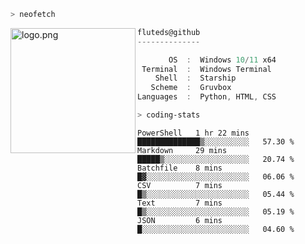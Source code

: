 ```zsh
> neofetch
```

<!--img align="left" src="https://github.com/fluteds.png" alt="logo.png" width="200"/>-->
<img align="left" src="https://external-content.duckduckgo.com/iu/?u=https%3A%2F%2F78.media.tumblr.com%2F975fca5f82161b190efdcaa05ffbd4ec%2Ftumblr_p6q6m9TJF01x3p3jmo1_500.png&f=1&nofb=1" alt="logo.png" width="200"/>

```csharp
fluteds@github
--------------

       OS  :  Windows 10/11 x64
 Terminal  :  Windows Terminal
    Shell  :  Starship
   Scheme  :  Gruvbox
Languages  :  Python, HTML, CSS
```

```zsh
> coding-stats
```

<!--START_SECTION:waka-->

```text
PowerShell   1 hr 22 mins    ██████████████▒░░░░░░░░░░   57.30 %
Markdown     29 mins         █████▒░░░░░░░░░░░░░░░░░░░   20.74 %
Batchfile    8 mins          █▓░░░░░░░░░░░░░░░░░░░░░░░   06.06 %
CSV          7 mins          █▒░░░░░░░░░░░░░░░░░░░░░░░   05.44 %
Text         7 mins          █▒░░░░░░░░░░░░░░░░░░░░░░░   05.19 %
JSON         6 mins          █░░░░░░░░░░░░░░░░░░░░░░░░   04.60 %
```

<!--END_SECTION:waka-->
